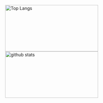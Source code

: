 <p align="left"> 
  <img alt="Top Langs" height="150px" width="300px" src="https://github-readme-stats.vercel.app/api/top-langs/?username=Koala-Mana&layout=compact&show_icons=true&theme=onedark" />
  <img alt="github stats" height="150px" width="300px" src="https://github-readme-stats.vercel.app/api?username=Koala-Mana&theme=onedark&show_icons=ture" />
</p>
